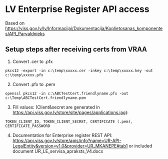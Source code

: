 # LV Enterprise Register API access
Based on https://viss.gov.lv/lv/Informacijai/Dokumentacija/Koplietosanas_komponentes/API_Parvaldnieks

## Setup steps after receiving certs from VRAA
1. Convert .cer to .pfx
```
pkcs12 -export -in c:\temp\xxxxx.cer -inkey c:\temp\xxxxx.key -out c:\temp\xxxxx.pfx
```
2. Convert .pfx to .pem
```
openssl pkcs12 -in c:\ABCTestCert.friendlyname.pfx -out c:\Temp\ABCTestCert.friendlyname.pem
```
3. Fill values: (Client&secret are generated in https://api.viss.gov.lv/store/site/pages/applications.jag):
```
TOKEN_CLIENT_ID, TOKEN_CLIENT_SECRET, CERTIFICATE (.pem), CERTIFICATE_PASSWORD
```
4. Documentation for Enterprise register REST API:
https://api.viss.gov.lv/store/apis/info?name=UR-API-LegalEntity&version=v1.0&provider=UR_MKANEPE#tab1
or included document UR_LE_servisa_apraksts_V4.docx
